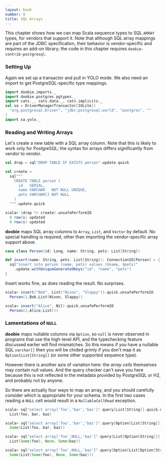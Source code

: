 ```yaml
---
layout: book
number: 9
title: SQL Arrays
---
```


This chapter shows how we can map Scala sequence types to SQL `ARRAY` types, for vendors that support it. Note that although SQL array mappings are part of the JDBC specification,  their behavior is vendor-specific and requires an add-on library; the code in this chapter requires `doobie-contrib-postgresql`.

### Setting Up

Again we set up a transactor and pull in YOLO mode. We also need an import to get PostgreSQL-specific type mappings.

```scala
import doobie.imports._
import doobie.postgres.pgtypes._
import cats._, cats.data._, cats.implicits._
val xa = DriverManagerTransactor[IOLite](
  "org.postgresql.Driver", "jdbc:postgresql:world", "postgres", ""
)
import xa.yolo._
```

### Reading and Writing Arrays

Let's create a new table with a SQL array column. Note that this is likely to work only for PostgreSQL; the syntax for arrays differs significantly from vendor to vendor.

```scala
val drop = sql"DROP TABLE IF EXISTS person".update.quick

val create = 
  sql"""
    CREATE TABLE person (
      id   SERIAL,
      name VARCHAR   NOT NULL UNIQUE,
      pets VARCHAR[] NOT NULL
    )
  """.update.quick
```

```scala
scala> (drop *> create).unsafePerformIO
  0 row(s) updated
  0 row(s) updated
```

**doobie** maps SQL array columns to `Array`, `List`, and `Vector` by default. No special handling is required, other than importing the vendor-specific array support above.

```scala
case class Person(id: Long, name: String, pets: List[String])

def insert(name: String, pets: List[String]): ConnectionIO[Person] = {
  sql"insert into person (name, pets) values ($name, $pets)"
    .update.withUniqueGeneratedKeys("id", "name", "pets")
}
```

Insert works fine, as does reading the result. No surprises.

```scala
scala> insert("Bob", List("Nixon", "Slappy")).quick.unsafePerformIO
  Person(1,Bob,List(Nixon, Slappy))

scala> insert("Alice", Nil).quick.unsafePerformIO
  Person(2,Alice,List())
```

### Lamentations of `NULL`

**doobie** maps nullable columns via `Option`, so `null` is never observed in programs that use the high-level API, and the typechecking feature discussed earlier will find mismatches. So this means if you have a nullable SQL `varchar[]` then you will be chided grimly if you don't map it as `Option[List[String]]` (or some other supported sequence type).

However there is another axis of variation here: the *array cells* themselves may contain null values. And the query checker can't save you here because this is not reflected in the metadata provided by PostgreSQL or H2, and probably not by anyone.

So there are actually four ways to map an array, and you should carefully consider which is appropriate for your schema. In the first two cases reading a `NULL` cell would result in a `NullableCellRead` exception.

```scala
scala> sql"select array['foo','bar','baz']".query[List[String]].quick.unsafePerformIO
  List(foo, bar, baz)

scala> sql"select array['foo','bar','baz']".query[Option[List[String]]].quick.unsafePerformIO
  Some(List(foo, bar, baz))

scala> sql"select array['foo',NULL,'baz']".query[List[Option[String]]].quick.unsafePerformIO
  List(Some(foo), None, Some(baz))

scala> sql"select array['foo',NULL,'baz']".query[Option[List[Option[String]]]].quick.unsafePerformIO
  Some(List(Some(foo), None, Some(baz)))
```



